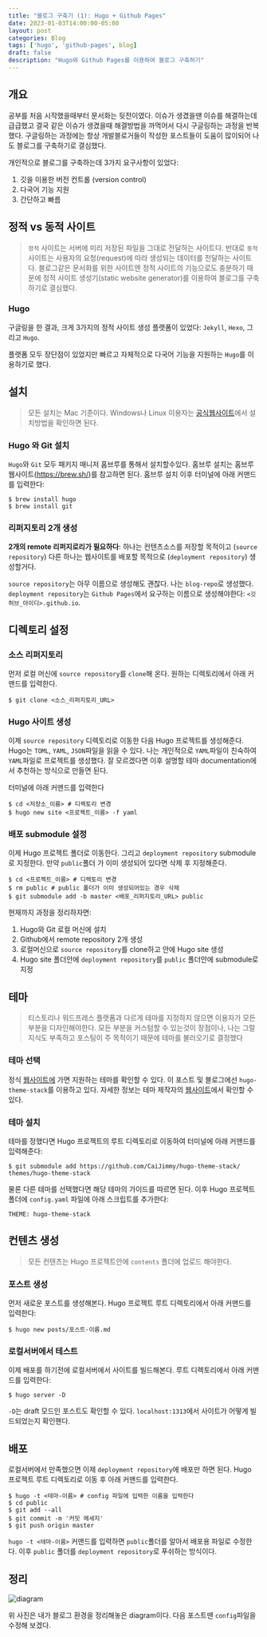 ```yaml
---
title: "블로그 구축기 (1): Hugo + Github Pages"
date: 2023-01-03T14:00:00-05:00
layout: post
categories: Blog
tags: ['hugo', 'github-pages', blog]
draft: false
description: "Hugo와 Github Pages를 이용하여 블로그 구축하기"
---
```


## 개요
공부를 처음 시작했을때부터 문서화는 뒷전이였다. 이슈가 생겼을땐 이슈를 해결하는데 급급했고 결국 같은 이슈가 생겼을때 해결방법을 까먹어서 다시 구글링하는 과정을 반복했다. 구글링하는 과정에는 항상 개발블로거들이 작성한 포스트들이 도움이 많이되어 나도 블로그를 구축하기로 결심했다. 

개인적으로 블로그를 구축하는데 3가지 요구사항이 있었다:
1. 깃을 이용한 버전 컨트롤 (version control)
2. 다국어 기능 지원
3. 간단하고 빠름

## 정적 vs 동적 사이트
> `정적` 사이트는 서버에 미리 저장된 파일을 그대로 전달하는 사이트다. 반대로 `동적` 사이트는 사용자의 요청(request)에 따라 생성되는 데이터를 전달하는 사이트다. 블로그같은 문서화를 위한 사이트엔 정적 사이트의 기능으로도 충분하기 때문에 정적 사이트 생성기(static website generator)를 이용하여 블로그를 구축하기로 결심했다.

### Hugo
구글링을 한 결과, 크게 3가지의 정적 사이트 생성 플랫폼이 있었다: `Jekyll`, `Hexo`, 그리고 `Hugo`. 

플랫폼 모두 장단점이 있었지만 빠르고 자체적으로 다국어 기능을 지원하는 `Hugo`를 이용하기로 했다.

## 설치
> 모든 설치는 Mac 기준이다. Windows나 Linux 이용자는 [공식웹사이트](https://gohugo.io/installation/)에서 설치방법을 확인하면 된다.

### Hugo 와 Git 설치
`Hugo`와 `Git` 모두 패키지 매니저 홈브루를 통해서 설치할수있다. 홈브루 설치는 홈브루 웹사이트(https://brew.sh/)를 참고하면 된다.
홈브루 설치 이후 터미널에 아래 커맨드를 입력한다:
```
$ brew install hugo
$ brew install git
```

### 리퍼지토리 2개 생성
**2개의 remote 리퍼지로리가 필요하다**: 하나는 컨텐츠소스를 저장할 목적이고 (`source repository`) 다른 하나는 웹사이트를 배포할 목적으로 (`deployment repository`) 생성할거다.

`source repository`는 아무 이름으로 생성해도 괜찮다. 나는 `blog-repo`로 생성했다.
`deployment repository`는 `Github Pages`에서 요구하는 이름으로 생성해야한다: `<깃허브_아이디>.github.io`.

## 디렉토리 설정

### 소스 리퍼지토리
먼저 로컬 머신에 `source repository`를 `clone`해 온다. 원하는 디렉토리에서 아래 커맨드를 입력한다.
```
$ git clone <소스_리퍼지토리_URL>
```

### Hugo 사이트 생성
이제 `source repository` 디렉토리로 이동한 다음 Hugo 프로젝트를 생성해준다. Hugo는 `TOML`, `YAML`, `JSON`파일을 읽을 수 있다. 나는 개인적으로 `YAML`파일이 친숙하여 `YAML`파일로 프로젝트를 생성했다. 잘 모르겠다면 이후 설명할 테마 documentation에서 추천하는 방식으로 만들면 된다.

터미널에 아래 커맨드를 입력한다
```
$ cd <저장소_이름> # 디렉토리 변경
$ hugo new site <프로젝트_이름> -f yaml 
```

### 배포 submodule 설정
이제 Hugo 프로젝트 폴더로 이동한다. 그리고 `deployment repository` submodule로 지정한다. 만약 `public`폴더 가 이미 생성되어 있다면 삭제 후 지정해준다.
```
$ cd <프로젝트_이름> # 디렉토리 변경
$ rm public # public 폴더가 이미 생성되어있는 경우 삭제
$ git submodule add -b master <배포_리퍼지토리_URL> public
```

현재까지 과정을 정리하자면:
1. Hugo와 Git 로컬 머신에 설치
2. Github에서 remote repository 2개 생성
3. 로컬머신으로 `source repository`를 clone하고 안에 Hugo site 생성
4. Hugo site 폴더안에 `deployment repository`를 `public` 폴더안에 submodule로 지정

## 테마
> 티스토리나 워드프레스 플랫폼과 다르게 테마를 지정하지 않으면 이용자가 모든 부분을 디자인해야한다. 모든 부분을 커스텀할 수 있는것이 장점이나, 나는 그럴 지식도 부족하고 포스팅이 주 목적이기 때문에 테마를 불러오기로 결정했다

### 테마 선택
정식 [웹사이트에](https://themes.gohugo.io/) 가면 지원하는 테마를 확인할 수 있다. 이 포스트 및 블로그에선 `hugo-theme-stack`를 이용하고 있다. 자세한 정보는 테마 제작자의 [웹사이트](https://stack.jimmycai.com/)에서 확인할 수 있다.

### 테마 설치
테마를 정했다면 Hugo 프로젝트의 루트 디렉토리로 이동하여 터미널에 아래 커맨드를 입력해준다:
```
$ git submodule add https://github.com/CaiJimmy/hugo-theme-stack/ themes/hugo-theme-stack
``` 
물론 다른 테마를 선택했다면 해당 테마의 가이드를 따르면 된다.
이후 Hugo 프로젝트 폴더에 `config.yaml` 파일에 아래 스크립트를 추가한다:
```
THEME: hugo-theme-stack
```

## 컨텐츠 생성
> 모든 컨텐츠는 Hugo 프로젝트안에 `contents` 폴더에 업로드 해야한다. 

### 포스트 생성
먼저 새로운 포스트를 생성해본다. Hugo 프로젝트 루트 디렉토리에서 아래 커맨드를 입력한다:
```
$ hugo new posts/포스트-이름.md
```

### 로컬서버에서 테스트
이제 배포를 하기전에 로컬서버에서 사이트를 빌드해본다. 루트 디렉토리에서 아래 커맨드를 입력한다:
```
$ hugo server -D
```
`-D`는 draft 모드인 포스트도 확인할 수 있다. `localhost:1313`에서 사이트가 어떻게 빌드되었는지 확인핸다.

## 배포
로컬서버에서 만족했으면 이제 `deployment repository`에 배포만 하면 된다. Hugo 프로젝트 루트 디렉토리로 이동 후 아래 커맨드를 입력한다.
```
$ hugo -t <테마-이름> # config 파일에 입력한 이름을 입력한다
$ cd public
$ git add --all
$ git commit -m '커밋 메세지'
$ git push origin master
```
`hugo -t <테마-이름>` 커맨드를 입력하면 `public`폴더를 알아서 배포용 파일로 수정한다. 이후 `public` 폴더를 `deployment repository`로 푸쉬하는 방식이다.

## 정리
![diagram](/img/2023/build-blog-1/blog-diagram.png)

위 사진은 내가 블로그 환경을 정리해놓은 diagram이다. 다음 포스트땐 `config`파일을 수정해 보겠다.
